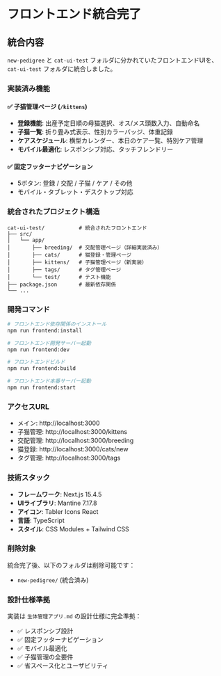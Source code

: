 # フロントエンド統合完了

## 統合内容

`new-pedigree` と `cat-ui-test` フォルダに分かれていたフロントエンドUIを、`cat-ui-test` フォルダに統合しました。

### 実装済み機能

#### ✅ **子猫管理ページ** (`/kittens`)

- **登録機能**: 出産予定日順の母猫選択、オス/メス頭数入力、自動命名
- **子猫一覧**: 折り畳み式表示、性別カラーバッジ、体重記録
- **ケアスケジュール**: 横型カレンダー、本日のケア一覧、特別ケア管理
- **モバイル最適化**: レスポンシブ対応、タッチフレンドリー

#### ✅ **固定フッターナビゲーション**

- 5ボタン: 登録 / 交配 / 子猫 / ケア / その他
- モバイル・タブレット・デスクトップ対応

### 統合されたプロジェクト構造

```
cat-ui-test/           # 統合されたフロントエンド
├── src/
│   └── app/
│       ├── breeding/  # 交配管理ページ（詳細実装済み）
│       ├── cats/      # 猫登録・管理ページ
│       ├── kittens/   # 子猫管理ページ（新実装）
│       ├── tags/      # タグ管理ページ
│       └── test/      # テスト機能
├── package.json       # 最新依存関係
└── ...
```

### 開発コマンド

```bash
# フロントエンド依存関係のインストール
npm run frontend:install

# フロントエンド開発サーバー起動
npm run frontend:dev

# フロントエンドビルド
npm run frontend:build

# フロントエンド本番サーバー起動
npm run frontend:start
```

### アクセスURL

- メイン: http://localhost:3000
- 子猫管理: http://localhost:3000/kittens
- 交配管理: http://localhost:3000/breeding
- 猫登録: http://localhost:3000/cats/new
- タグ管理: http://localhost:3000/tags

### 技術スタック

- **フレームワーク**: Next.js 15.4.5
- **UIライブラリ**: Mantine 7.17.8
- **アイコン**: Tabler Icons React
- **言語**: TypeScript
- **スタイル**: CSS Modules + Tailwind CSS

### 削除対象

統合完了後、以下のフォルダは削除可能です：

- `new-pedigree/` (統合済み)

### 設計仕様準拠

実装は `生体管理アプリ.md` の設計仕様に完全準拠：

- ✅ レスポンシブ設計
- ✅ 固定フッターナビゲーション
- ✅ モバイル最適化
- ✅ 子猫管理の全要件
- ✅ 省スペース化とユーザビリティ
